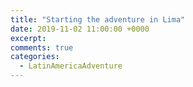```yaml
---
title: "Starting the adventure in Lima"
date: 2019-11-02 11:00:00 +0000
excerpt: 
comments: true
categories: 
  - LatinAmericaAdventure
---
```




